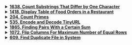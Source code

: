 <details>
<summary><strong><a href = "https://leetcode.com/problems/count-substrings-that-differ-by-one-character/description/">1638. Count Substrings That Differ by One Character</a></strong></summary>

```cpp
class Solution {
public:
    int countSubstrings(string s, string t) {
        int l1 = s.size(), l2 = t.size(), ans = 0;

        for(int i = 0; i < l1; i++){
            for(int j = 0; j < l2; j++){
                bool flag = 0;
                int k = 0;

                while(i+k < l1 && j+k < l2){
                    if(s[i+k] != t[j+k]){
                        if(flag) 
                            break;
                            
                        flag = 1;
                        ans ++;
                    }
                    else if(flag) 
                        ans ++;

                    k++;
                }
            }
        }
        return ans;
    }
};
```
</details>


<details>
<summary><strong><a href = "https://leetcode.com/problems/display-table-of-food-orders-in-a-restaurant/description/">1418. Display Table of Food Orders in a Restaurant</a></strong></summary>

```cpp
class Solution 
{
public:
    vector<vector<string>> displayTable(vector<vector<string>>& o) 
    {
        vector<vector<string>> ans;
        set<string> st;
        map<int, map<string, int>> nmp;  // nested map
        for(int i = 0;i < o.size() ;i++)
        {
            st.insert(o[i][2]);
            nmp[stoi(o[i][1])][o[i][2]]++;
        }

        vector<string>vec;
        vec.push_back("Table");
        for(auto it: st)
            vec.push_back(it);

        ans.push_back(vec);

        for(auto itr: nmp)
        {
            vector<string>vec;
            vec.push_back(to_string(itr.first));
            for(auto it: st)
            {
                if(itr.second.find(it)!=itr.second.end( )) 
                    vec.push_back(to_string(itr.second[it]));

                else
                    vec.push_back("0");
            }
            ans.push_back(vec);
        }
        return ans;
    }
};
```
</details>


<details>
<summary><strong><a href = "https://leetcode.com/problems/count-primes/description/">204. Count Primes</a></strong></summary>

```cpp
class Solution {
public:
    int countPrimes(int n) {
        if (n <= 2) 
            return 0;

        vector<bool> isPrime(n, true);
        isPrime[0] = isPrime[1] = false; 

        for (int i = 2; i * i < n; ++i) 
            if (isPrime[i]) 
                for (int j = i * i; j < n; j += i) 
                    isPrime[j] = false;

        int primeCount = 0;
        for (int i = 2; i < n; ++i) 
            if (isPrime[i]) 
                ++primeCount;

        return primeCount;
    }
};
```
</details>


<details>
<summary><strong><a href = "https://leetcode.com/problems/encode-and-decode-tinyurl/description/">535. Encode and Decode TinyURL</a></strong></summary>

```cpp
class Solution {
    unordered_map<string, string> longToShort;
    unordered_map<std::string, std::string> shortToLong;
    const string baseUrl  = "http://tinyurl.com/";
    int cnt = 0;

    string getUniqueKey() {
        return to_string(cnt++);
    }
public:

    string encode(string longUrl) {
        if (longToShort.find(longUrl) != longToShort.end()) 
            return longToShort[longUrl];

        string shortKey = getUniqueKey();
        string shortUrl = baseUrl + shortKey;

        longToShort[longUrl] = shortUrl;
        shortToLong[shortUrl] = longUrl;

        return shortUrl;
    }

    string decode(string shortUrl) {
        return shortToLong[shortUrl];
    }
};
```
</details>


<details>
<summary><strong><a href = "https://leetcode.com/problems/finding-pairs-with-a-certain-sum/description/">1865. Finding Pairs With a Certain Sum</a></strong></summary>

```cpp
#include <vector>
#include <unordered_map>

class FindSumPairs {
private:
    vector<int> nums1, nums2;
    unordered_map<int, int> freqMap2; 

public:
    FindSumPairs(vector<int>& nums1, vector<int>& nums2) : nums1(nums1), nums2(nums2) {
        for (int num : nums2) 
            freqMap2[num]++;
    }

    void add(int index, int val) {
        int originalValue = nums2[index];
        freqMap2[originalValue]--;

        if (freqMap2[originalValue] == 0) 
            freqMap2.erase(originalValue); 
        
        nums2[index] += val;
        freqMap2[nums2[index]]++;
    }

    int count(int tot) {
        int count = 0;
        for (int num1 : nums1) {
            int complement = tot - num1;
            if (freqMap2.find(complement) != freqMap2.end()) 
                count += freqMap2[complement];
        }
        return count;
    }
};
```
</details>


<details>
<summary><strong><a href = "https://leetcode.com/problems/flip-columns-for-maximum-number-of-equal-rows/description/">1072. Flip Columns For Maximum Number of Equal Rows</a></strong></summary>

```cpp
class Solution {
public:
    int maxEqualRowsAfterFlips(vector<vector<int>>& matrix) {
        unordered_map<string, int> patternCount;
        int maxRows = 0;

        for (const auto& row : matrix) {
            string pattern;
            for (int j = 0; j < row.size(); ++j) 
                pattern += (row[j] == row[0]) ? '0' : '1';
            
            patternCount[pattern]++;
            maxRows = max(maxRows, patternCount[pattern]);
        }
        return maxRows;
    }
};
```
</details>


<details>
<summary><strong><a href = "https://leetcode.com/problems/find-duplicate-file-in-system/description/">609. Find Duplicate File in System</a></strong></summary>

```cpp
class Solution {
public:
    vector<vector<string>> findDuplicate(vector<string>& paths) {
        unordered_map<string, vector<string>> contentToPaths;
        
        for (const string& path : paths) {
            stringstream ss(path);
            string directory;
            ss >> directory;  
            
            string file;
            while (ss >> file) {
                size_t openBracket = file.find('(');
                size_t closeBracket = file.find(')');
                string fileName = file.substr(0, openBracket);
                string fileContent = file.substr(openBracket + 1, closeBracket - openBracket - 1);
                string fullPath = directory + "/" + fileName;
                contentToPaths[fileContent].push_back(fullPath);
            }
        }
        
        vector<vector<string>> duplicates;
        for (const auto& entry : contentToPaths) 
            if (entry.second.size() > 1) 
                duplicates.push_back(entry.second);
            
        return duplicates;
    }
};
```